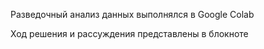 Разведочный анализ данных выполнялся в Google Colab

Ход решения и рассуждения представлены в блокноте

